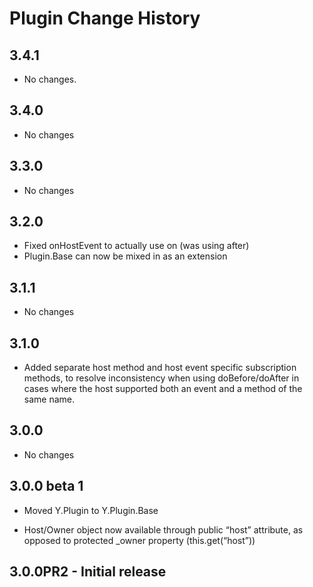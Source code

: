 Plugin Change History
=====================

3.4.1
-----

-   No changes.

3.4.0
-----

-   No changes

3.3.0
-----

-   No changes

3.2.0
-----

-   Fixed onHostEvent to actually use on (was using after)
-   Plugin.Base can now be mixed in as an extension

3.1.1
-----

-   No changes

3.1.0
-----

-   Added separate host method and host event specific subscription methods, to resolve inconsistency when using doBefore/doAfter in cases where the host supported both an event and a method of the same name.

3.0.0
-----

-   No changes

3.0.0 beta 1
------------

-   Moved Y.Plugin to Y.Plugin.Base

-   Host/Owner object now available through public “host” attribute, as opposed to protected \_owner property (this.get(“host”))

3.0.0PR2 - Initial release
--------------------------
